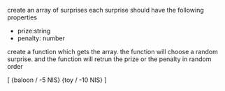 create an array of surprises
each surprise should have the following properties
- prize:string
- penalty: number

create a function which gets the array.
the function will choose a random surprise.
and the function will retrun the prize or the penalty in random order


[
{baloon / -5 NIS}
{toy / -10 NIS}
]

